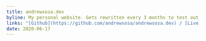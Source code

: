 ```yaml
---
title: andrewsosa.dev
byline: My personal website. Gets rewritten every 3 months to test out some new web tech. You're probably here right now. Currently built with [11ty](https://11ty.dev) and [newcss](https://newcss.net).
links: "[Github](https://github.com/andrewsosa/andrewsosa.dev) / [Live](https://andrewsosa.dev)"
date: 2020-06-17
---
```


